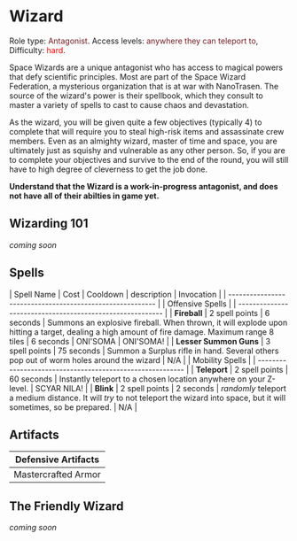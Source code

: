 # Wizard
Role type:  <font color= "#711e25">Antagonist</font>. Access levels: <font color="#711e25">anywhere they can teleport to</font>, Difficulty: <font color="Red">hard</font>.

Space Wizards are a unique antagonist who has access to magical powers that defy scientific principles. Most are part of the Space Wizard Federation, a mysterious organization that is at war with NanoTrasen. The source of the wizard's power is their spellbook, which they consult to master a variety of spells to cast to cause chaos and devastation.

As the wizard, you will be given quite a few objectives (typically 4) to complete that will require you to steal high-risk items and assassinate crew members. Even as an almighty wizard, master of time and space, you are ultimately just as squishy and vulnerable as any other person. So, if you are to complete your objectives and survive to the end of the round, you will still have to high degree of cleverness to get the job done.

**Understand that the Wizard is a work-in-progress antagonist, and does not have all of their abilties in game yet.**


## Wizarding 101

_coming soon_


## Spells

| Spell Name | Cost | Cooldown | description | Invocation |
| --------------------------------------------------------- |
| Offensive Spells |
| --------------------------------------------------------- |
| **Fireball** | 2 spell points | 6 seconds | Summons an explosive fireball. When thrown, it will explode upon hitting a target, dealing a high amount of fire damage. Maximum range 8 tiles | 6 seconds | ONI'SOMA | ONI'SOMA! |
| **Lesser Summon Guns** | 3 spell points | 75 seconds | Summon a Surplus rifle in hand. Several others pop out of worm holes around the wizard | N/A |
| Mobility Spells |
| --------------------------------------------------------- |
| **Teleport** | 2 spell points | 60 seconds | Instantly teleport to a chosen location anywhere on your Z-level. | SCYAR NILA! |
| **Blink** | 2 spell points | 2 seconds | _randomly_ teleport a medium distance. It will _try_ to not teleport the wizard into space, but it will sometimes, so be prepared. | N/A |


## Artifacts

| Defensive Artifacts |
|---------------------------------------------------------|
| Mastercrafted Armor | 2 spell points | Delivered via a drop pod landing on the wizard's tile. **move out of the way or you will be crushed.** A magic-encrusted spacesuit. It is a space worthy suit of armor. It slows you down a bit, but it provides good armor. | 6 seconds | ONI'SOMA | ONI'SOMA! |

## The Friendly Wizard

_coming soon_

